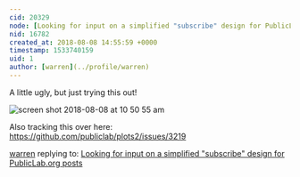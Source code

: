 ```yaml
---
cid: 20329
node: [Looking for input on a simplified "subscribe" design for PublicLab.org posts](../notes/warren/07-24-2018/looking-for-input-on-a-simplified-subscribe-design-for-publiclab-org-posts)
nid: 16782
created_at: 2018-08-08 14:55:59 +0000
timestamp: 1533740159
uid: 1
author: [warren](../profile/warren)
---
```


A little ugly, but just trying this out! 

![screen shot 2018-08-08 at 10 50 55 am](https://user-images.githubusercontent.com/24359/43845010-fbe77704-9af8-11e8-8ca2-f6d18376e76c.png)

Also tracking this over here: https://github.com/publiclab/plots2/issues/3219



[warren](../profile/warren) replying to: [Looking for input on a simplified "subscribe" design for PublicLab.org posts](../notes/warren/07-24-2018/looking-for-input-on-a-simplified-subscribe-design-for-publiclab-org-posts)

